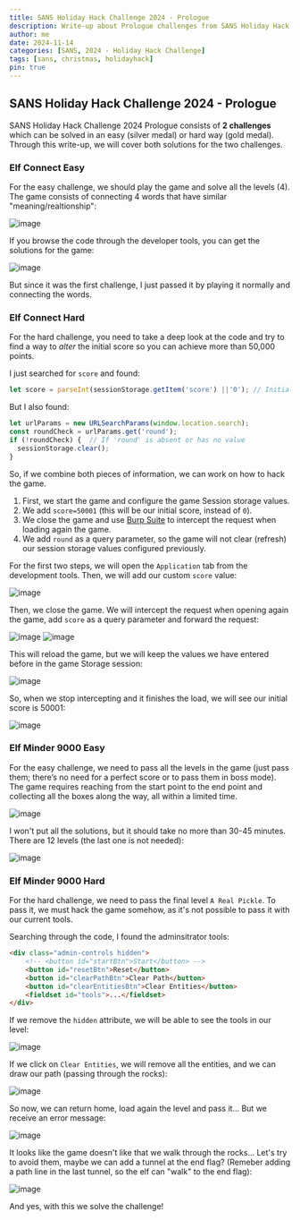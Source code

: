 ```yaml
---
title: SANS Holiday Hack Challenge 2024 - Prologue
description: Write-up about Prologue challenges from SANS Holiday Hack Challenge 2024  
author: me
date: 2024-11-14
categories: [SANS, 2024 - Holiday Hack Challenge]
tags: [sans, christmas, holidayhack]
pin: true
---
```


## SANS Holiday Hack Challenge 2024 - Prologue

SANS Holiday Hack Challenge 2024 Prologue consists of **2 challenges** which can be solved in an easy (silver medal) or hard way (gold medal). Through this write-up, we will cover both solutions for the two challenges.

### Elf Connect Easy

For the easy challenge, we should play the game and solve all the levels (4). The game consists of connecting 4 words that have similar "meaning/realtionship":

![image](/assets/img/20241114/c1_1.png)



If you browse the code through the developer tools, you can get the solutions for the game:

![image](../assets/img/20241114/c1_2.png)

But since it was the first challenge, I just passed it by playing it normally and connecting the words.

### Elf Connect Hard
For the hard challenge, you need to take a deep look at the code and try to find a way to *alter* the initial score so you can achieve more than 50,000 points.

I just searched for `score` and found:
```javascript
let score = parseInt(sessionStorage.getItem('score') ||'0'); // Initialize score
```

But I also found:
```javascript
let urlParams = new URLSearchParams(window.location.search);
const roundCheck = urlParams.get('round');
if (!roundCheck) {  // If 'round' is absent or has no value
  sessionStorage.clear();
}
```

So, if we combine both pieces of information, we can work on how to hack the game.

1. First, we start the game and configure the game Session storage values.
2. We  add `score=50001` (this will be our initial score, instead of `0`).
3. We close the game and use [Burp Suite](https://portswigger.net/burp) to intercept the request when loading again the game.
4. We add `round` as a query parameter, so the game will not clear (refresh) our session storage values configured previously.

For the first two steps, we will open the `Application` tab from the development tools. Then, we will add our custom `score` value:

![image](/assets/img/20241114/c1_3.png)



Then, we close the game. We will intercept the request when opening again the game, add `score` as a query parameter and forward the request:

![image](/assets/img/20241114/c1_h2.png)
![image](/assets/img/20241114/c1_h3.png)

This will reload the game, but we will keep the values we have entered before in the game Storage session:

![image](/assets/img/20241114/c1_h4.png)

So, when we stop intercepting and it finishes the load, we will see our initial score is 50001:

![image](/assets/img/20241114/c1_h5.png)


### Elf Minder 9000 Easy
For the easy challenge, we need to pass all the levels in the game (just pass them; there’s no need for a perfect score or to pass them in boss mode). The game requires reaching from the start point to the end point and collecting all the boxes along the way, all within a limited time.

![image](/assets/img/20241114/c2_1.png)

I won't put all the solutions, but it should take no more than 30-45 minutes. There are 12 levels (the last one is not needed):

![image](/assets/img/20241114/c2_2.png)

### Elf Minder 9000 Hard
For the hard challenge, we need to pass the final level `A Real Pickle`. To pass it, we must hack the game somehow, as it's not possible to pass it with our current tools.

Searching through the code, I found the adminsitrator tools:
```html
<div class="admin-controls hidden">
    <!-- <button id="startBtn">Start</button> -->
    <button id="resetBtn">Reset</button>
    <button id="clearPathBtn">Clear Path</button>
    <button id="clearEntitiesBtn">Clear Entities</button>
    <fieldset id="tools">...</fieldset>
</div>
```

If we remove the `hidden` attribute, we will be able to see the tools in our level:

![image](/assets/img/20241114/c2_3.png)

If we click on `Clear Entities`, we will remove all the entities, and we can draw our path (passing through the rocks):

![image](/assets/img/20241114/c2_h2.png)

So now, we can return home, load again the level and pass it... But we receive an error message:

![image](/assets/img/20241114/c2_h3.png)

It looks like the game doesn't like that we walk through the rocks... Let's try to avoid them, maybe we can add a tunnel at the end flag? (Remeber adding a path line in the last tunnel, so the elf can "walk" to the end flag):

![image](/assets/img/20241114/c2_h4.png)

And yes, with this we solve the challenge!

